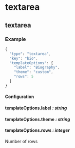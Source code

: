 # textarea
## textarea

### Example

```javascript
{
  "type": "textarea",
  "key": "bio",
  "templateOptions": {
    "label": "Biography",
    "theme": "custom",
    "rows": 5
  }
}
```

#### Configuration

#### templateOptions.label _: string_

#### templateOptions.theme _: string_

#### templateOptions.rows _: integer_

Number of rows